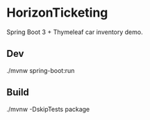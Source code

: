 # HorizonTicketing
Spring Boot 3 + Thymeleaf car inventory demo.

## Dev
./mvnw spring-boot:run

## Build
./mvnw -DskipTests package
